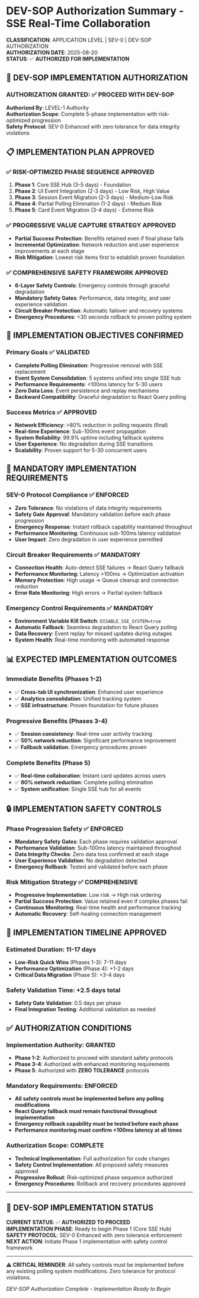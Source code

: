 # DEV-SOP Authorization Summary - SSE Real-Time Collaboration

**CLASSIFICATION**: APPLICATION LEVEL | SEV-0 | DEV-SOP AUTHORIZATION  
**AUTHORIZATION DATE**: 2025-08-20  
**STATUS**: ✅ **AUTHORIZED FOR IMPLEMENTATION**  

## 🚀 **DEV-SOP IMPLEMENTATION AUTHORIZATION**

### **AUTHORIZATION GRANTED**: **✅ PROCEED WITH DEV-SOP**

**Authorized By**: LEVEL-1 Authority  
**Authorization Scope**: Complete 5-phase implementation with risk-optimized progression  
**Safety Protocol**: SEV-0 Enhanced with zero tolerance for data integrity violations  

## 📋 **IMPLEMENTATION PLAN APPROVED**

### **✅ RISK-OPTIMIZED PHASE SEQUENCE APPROVED**
1. **Phase 1**: Core SSE Hub (3-5 days) - Foundation
2. **Phase 2**: UI Event Integration (2-3 days) - Low Risk, High Value  
3. **Phase 3**: Session Event Migration (2-3 days) - Medium-Low Risk
4. **Phase 4**: Partial Polling Elimination (1-2 days) - Medium Risk
5. **Phase 5**: Card Event Migration (3-4 days) - Extreme Risk

### **✅ PROGRESSIVE VALUE CAPTURE STRATEGY APPROVED**
- **Partial Success Protection**: Benefits retained even if final phase fails
- **Incremental Optimization**: Network reduction and user experience improvements at each stage
- **Risk Mitigation**: Lowest risk items first to establish proven foundation

### **✅ COMPREHENSIVE SAFETY FRAMEWORK APPROVED**
- **6-Layer Safety Controls**: Emergency controls through graceful degradation
- **Mandatory Safety Gates**: Performance, data integrity, and user experience validation
- **Circuit Breaker Protection**: Automatic failover and recovery systems
- **Emergency Procedures**: <30 seconds rollback to proven polling system

## 🎯 **IMPLEMENTATION OBJECTIVES CONFIRMED**

### **Primary Goals** ✅ **VALIDATED**
- **Complete Polling Elimination**: Progressive removal with SSE replacement
- **Event System Consolidation**: 5 systems unified into single SSE hub
- **Performance Requirements**: <100ms latency for 5-30 users
- **Zero Data Loss**: Event persistence and replay mechanisms
- **Backward Compatibility**: Graceful degradation to React Query polling

### **Success Metrics** ✅ **APPROVED**
- **Network Efficiency**: >80% reduction in polling requests (final)
- **Real-time Experience**: Sub-100ms event propagation
- **System Reliability**: 99.9% uptime including fallback systems
- **User Experience**: No degradation during SSE transitions
- **Scalability**: Proven support for 5-30 concurrent users

## 🚨 **MANDATORY IMPLEMENTATION REQUIREMENTS**

### **SEV-0 Protocol Compliance** ✅ **ENFORCED**
- **Zero Tolerance**: No violations of data integrity requirements
- **Safety Gate Approval**: Mandatory validation before each phase progression
- **Emergency Response**: Instant rollback capability maintained throughout
- **Performance Monitoring**: Continuous sub-100ms latency validation
- **User Impact**: Zero degradation in user experience permitted

### **Circuit Breaker Requirements** ✅ **MANDATORY**
- **Connection Health**: Auto-detect SSE failures → React Query fallback
- **Performance Monitoring**: Latency >100ms → Optimization activation  
- **Memory Protection**: High usage → Queue cleanup and connection reduction
- **Error Rate Monitoring**: High errors → Partial system fallback

### **Emergency Control Requirements** ✅ **MANDATORY**
- **Environment Variable Kill Switch**: `DISABLE_SSE_SYSTEM=true`
- **Automatic Fallback**: Seamless degradation to React Query polling
- **Data Recovery**: Event replay for missed updates during outages
- **System Health**: Real-time monitoring with automated response

## 📊 **EXPECTED IMPLEMENTATION OUTCOMES**

### **Immediate Benefits** (Phases 1-2)
- ✅ **Cross-tab UI synchronization**: Enhanced user experience
- ✅ **Analytics consolidation**: Unified tracking system
- ✅ **SSE infrastructure**: Proven foundation for future phases

### **Progressive Benefits** (Phases 3-4)
- ✅ **Session consistency**: Real-time user activity tracking
- ✅ **50% network reduction**: Significant performance improvement
- ✅ **Fallback validation**: Emergency procedures proven

### **Complete Benefits** (Phase 5)
- ✅ **Real-time collaboration**: Instant card updates across users
- ✅ **80% network reduction**: Complete polling elimination
- ✅ **System unification**: Single SSE hub for all events

## 🔒 **IMPLEMENTATION SAFETY CONTROLS**

### **Phase Progression Safety** ✅ **ENFORCED**
- **Mandatory Safety Gates**: Each phase requires validation approval
- **Performance Validation**: Sub-100ms latency maintained throughout
- **Data Integrity Checks**: Zero data loss confirmed at each stage
- **User Experience Validation**: No degradation detected
- **Emergency Rollback**: Tested and validated before each phase

### **Risk Mitigation Strategy** ✅ **COMPREHENSIVE**
- **Progressive Implementation**: Low risk → High risk ordering
- **Partial Success Protection**: Value retained even if complex phases fail
- **Continuous Monitoring**: Real-time health and performance tracking
- **Automatic Recovery**: Self-healing connection management

## 🎯 **IMPLEMENTATION TIMELINE APPROVED**

### **Estimated Duration**: **11-17 days**
- **Low-Risk Quick Wins** (Phases 1-3): 7-11 days
- **Performance Optimization** (Phase 4): +1-2 days
- **Critical Data Migration** (Phase 5): +3-4 days

### **Safety Validation Time**: **+2.5 days total**
- **Safety Gate Validation**: 0.5 days per phase
- **Final Integration Testing**: Additional validation as needed

## ✅ **AUTHORIZATION CONDITIONS**

### **Implementation Authority**: **GRANTED**
- **Phase 1-2**: Authorized to proceed with standard safety protocols
- **Phase 3-4**: Authorized with enhanced monitoring requirements
- **Phase 5**: Authorized with **ZERO TOLERANCE** protocols

### **Mandatory Requirements**: **ENFORCED**
- **All safety controls must be implemented before any polling modifications**
- **React Query fallback must remain functional throughout implementation**
- **Emergency rollback capability must be tested before each phase**
- **Performance monitoring must confirm <100ms latency at all times**

### **Authorization Scope**: **COMPLETE**
- **Technical Implementation**: Full authorization for code changes
- **Safety Control Implementation**: All proposed safety measures approved
- **Progressive Rollout**: Risk-optimized phase sequence authorized
- **Emergency Procedures**: Rollback and recovery procedures approved

---

## 🚀 **DEV-SOP IMPLEMENTATION STATUS**

**CURRENT STATUS**: ✅ **AUTHORIZED TO PROCEED**  
**IMPLEMENTATION PHASE**: Ready to begin Phase 1 (Core SSE Hub)  
**SAFETY PROTOCOL**: SEV-0 Enhanced with zero tolerance enforcement  
**NEXT ACTION**: Initiate Phase 1 implementation with safety control framework  

---

**⚠️ CRITICAL REMINDER**: All safety controls must be implemented before any existing polling system modifications. Zero tolerance for protocol violations.

*DEV-SOP Authorization Complete - Implementation Ready to Begin*